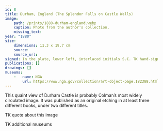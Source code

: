 ```yaml
---
id: 8
title: Durham, England (The Splendor Falls on Castle Walls)
image:
    path: /prints/1880-durham-england.webp
    caption: Photo from the author's collection.
    missing_text: 
year: "1880"
size:
    dimensions: 11.3 x 19.7 cm
    source: 
    source_url: 
signed: In the plate, lower left, interlaced initials S.C. TK hand-signed
publications: []
drawings: []
museums: 
    -   name: NGA
        url: https://www.nga.gov/collection/art-object-page.182388.html
---
```

This quaint view of Durham Castle is probably Colman’s most widely circulated image. It was published as an original etching in at least three different books, under two different titles.

TK quote about this image

TK additional museums